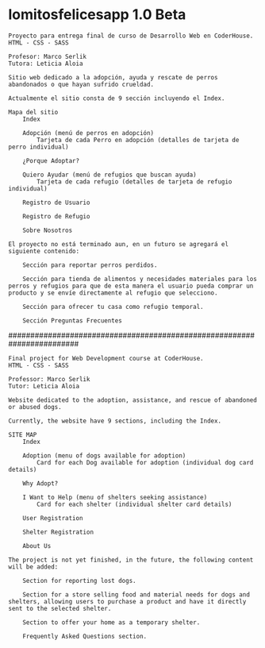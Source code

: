 # lomitosfelicesapp 1.0 Beta

    Proyecto para entrega final de curso de Desarrollo Web en CoderHouse.
    HTML - CSS - SASS 

    Profesor: Marco Serlik
    Tutora: Leticia Aloia

    Sitio web dedicado a la adopción, ayuda y rescate de perros abandonados o que hayan sufrido crueldad.

    Actualmente el sitio consta de 9 sección incluyendo el Index.

    Mapa del sitio
        Index

        Adopción (menú de perros en adopción)
            Tarjeta de cada Perro en adopción (detalles de tarjeta de perro individual)

        ¿Porque Adoptar?

        Quiero Ayudar (menú de refugios que buscan ayuda)
            Tarjeta de cada refugio (detalles de tarjeta de refugio individual)
        
        Registro de Usuario

        Registro de Refugio

        Sobre Nosotros

    El proyecto no está terminado aun, en un futuro se agregará el siguiente contenido:

        Sección para reportar perros perdidos.

        Sección para tienda de alimentos y necesidades materiales para los perros y refugios para que de esta manera el usuario pueda comprar un producto y se envíe directamente al refugio que selecciono.

        Sección para ofrecer tu casa como refugio temporal.

        Sección Preguntas Frecuentes

 ########################################################################

    Final project for Web Development course at CoderHouse.
    HTML - CSS - SASS

    Professor: Marco Serlik
    Tutor: Leticia Aloia

    Website dedicated to the adoption, assistance, and rescue of abandoned or abused dogs.

    Currently, the website have 9 sections, including the Index.
    
    SITE MAP
        Index

        Adoption (menu of dogs available for adoption)
            Card for each Dog available for adoption (individual dog card details)

        Why Adopt?

        I Want to Help (menu of shelters seeking assistance)
            Card for each shelter (individual shelter card details)

        User Registration

        Shelter Registration

        About Us

    The project is not yet finished, in the future, the following content will be added:

        Section for reporting lost dogs.

        Section for a store selling food and material needs for dogs and shelters, allowing users to purchase a product and have it directly sent to the selected shelter.

        Section to offer your home as a temporary shelter.

        Frequently Asked Questions section.